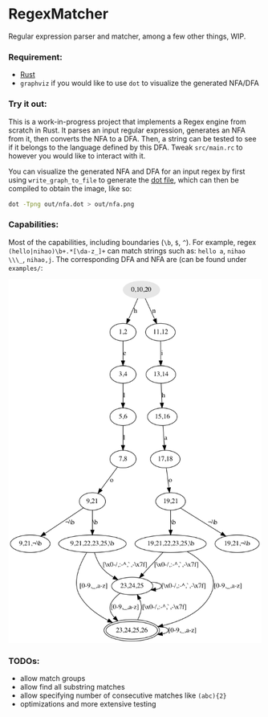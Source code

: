 # RegexMatcher

Regular expression parser and matcher, among a few other things, WIP.

### Requirement:

- [Rust](https://www.rust-lang.org/tools/install) 
- `graphviz` if you would like to use `dot` to visualize the generated NFA/DFA

### Try it out:

This is a work-in-progress project that implements a Regex engine from scratch in Rust.
It parses an input regular expression, generates an NFA from it, then converts the NFA
to a DFA. Then, a string can be tested to see if it belongs to the language defined by 
this DFA. Tweak `src/main.rc` to however you would like to interact with it.

You can visualize the generated NFA and DFA for an input regex by first using
`write_graph_to_file` to generate the [dot file](https://en.wikipedia.org/wiki/DOT_(graph_description_language)),
which can then be compiled to obtain the image, like so: 
```bash
dot -Tpng out/nfa.dot > out/nfa.png
```

### Capabilities:

Most of the capabilities, including boundaries (`\b`, `$`, `^`). For example, regex `(hello|nihao)\b+.*[\da-z_]+` can 
match strings such as: `hello a`, `nihao   \\\_`, `nihao,j`. The corresponding DFA and NFA are (can be found under `examples/`:

![DFA for example](examples/dfa.png)

### TODOs:

- allow match groups 
- allow find all substring matches
- allow specifying number of consecutive matches like `(abc){2}`
- optimizations and more extensive testing
